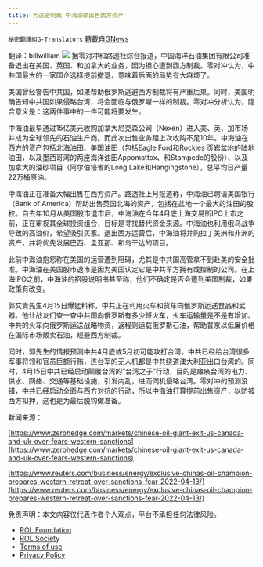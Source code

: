 ```yaml
---
title: 为逃避制裁 中海油欲出售西方资产
---
```

`秘密翻譯組G-Translators` [轉載自GNews](https://gnews.org/zh-hans/2355551/)

翻译：billwilliam
![](https://assets.gnews.org/wp-content/uploads/2022/04/4-106.jpg)
据零对冲和路透社综合报道，中国海洋石油集团有限公司准备退出在美国、英国、和加拿大的业务，因为担心遭到西方制裁。零对冲认为，中共国最大的一家国企选择提前撤退，意味着后面的局势有大麻烦了。

美国曾经警告中共国，如果帮助俄罗斯逃避西方制裁将有严重后果。同时，美国明确告知中共国如果侵略台湾，将会面临与俄罗斯一样的制裁。零对冲分析认为，隐含意义是：这两件事中的一件可能将要发生。

中海油最早通过15亿美元收购加拿大尼克森公司（Nexen）进入美、英、加市场并成为全球领先的石油生产商。而此次出售业务距上次收购不足10年。中海油在西方的资产包括北海油田、美国油田（包括Eagle Ford和Rockies 页岩盆地的陆地油田，以及墨西哥湾的两座海洋油田Appomattox、和Stampede的股份）、以及加拿大的油砂项目（阿尔伯塔省的Long Lake和Hangingstone），总平均日产量22万桶原油。

中海油正在准备大幅出售在西方资产。路透社上月报道称，中海油已聘请美国银行（Bank of America）帮助出售英国北海的资产，包括在盆地一个最大的油田的股权。自去年10月从美国股市退市后，中海油在今年4月底上海交易所IPO上市之前，正在审视其全球投资组合，目标是寻找替代资金来源。中海油也利用俄乌战争导致的高油价，希望吸引买家。退出西方运营后，中海油将并购拉丁美洲和非洲的资产，并将优先发展巴西、圭亚那、和乌干达的项目。

此前中海油抱怨称在美国的运营遭到阻碍，尤其是中共国高管拿不到赴美的安全批准。中海油在美国股市退市是因为美国认定它是中共军方拥有或控制的公司。在上海IPO之前，中海油的招股说明书甚至称，他们不确定是否会遭到美国制裁，如果政策有改变。

郭文贵先生4月15日爆猛料称，中共正在利用火车和货车向俄罗斯运送食品和武器。他让战友们查一查中共国向俄罗斯有多少班火车，火车运输量是不是有增加。中共的火车向俄罗斯运送战略物资，返程则运载俄罗斯石油，帮助普京以低廉价格在国际市场贩卖石油，规避西方制裁。

同时，郭先生的情报预测中共4月底或5月初可能攻打台湾。中共已经给台湾很多军事将领和官员巨额行贿，连台军的无人机都是中共绕道澳大利亚出口台湾的。同时，4月15日中共已经启动颠覆台湾的“台湾之子”行动，目的是瘫痪台湾的电力、供水、网络、交通等基础设施，引发内乱，进而伺机侵略台湾。零对冲的预测没错，中共已经启动全面与西方对抗的行动，所以中海油打算提前出售资产，以防被西方扣押，这也是为最后脱钩做准备。

新闻来源：

[https://www.zerohedge.com/markets/chinese-oil-giant-exit-us-canada-and-uk-over-fears-western-sanctions](https://www.zerohedge.com/markets/chinese-oil-giant-exit-us-canada-and-uk-over-fears-western-sanctions)

[https://www.reuters.com/business/energy/exclusive-chinas-oil-champion-prepares-western-retreat-over-sanctions-fear-2022-04-13/](https://www.reuters.com/business/energy/exclusive-chinas-oil-champion-prepares-western-retreat-over-sanctions-fear-2022-04-13/)

 

免责声明：本文内容仅代表作者个人观点，平台不承担任何法律风险。

- [ROL Foundation](https://rolfoundation.org/)
- [ROL Society](https://rolsociety.org/)
- [Terms of use](https://gnews.org/terms-of-use-3/)
- [Privacy Policy](https://gnews.org/privacy-policy/)
